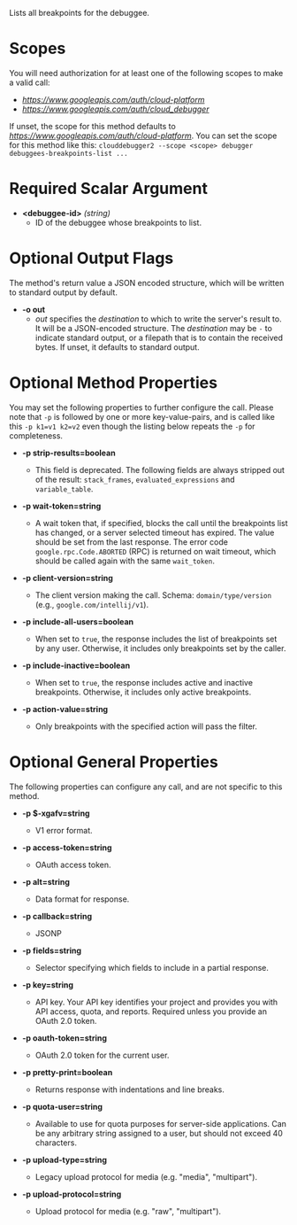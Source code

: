 Lists all breakpoints for the debuggee.
# Scopes

You will need authorization for at least one of the following scopes to make a valid call:

* *https://www.googleapis.com/auth/cloud-platform*
* *https://www.googleapis.com/auth/cloud_debugger*

If unset, the scope for this method defaults to *https://www.googleapis.com/auth/cloud-platform*.
You can set the scope for this method like this: `clouddebugger2 --scope <scope> debugger debuggees-breakpoints-list ...`
# Required Scalar Argument
* **&lt;debuggee-id&gt;** *(string)*
    - ID of the debuggee whose breakpoints to list.

# Optional Output Flags

The method's return value a JSON encoded structure, which will be written to standard output by default.

* **-o out**
    - *out* specifies the *destination* to which to write the server's result to.
      It will be a JSON-encoded structure.
      The *destination* may be `-` to indicate standard output, or a filepath that is to contain the received bytes.
      If unset, it defaults to standard output.
# Optional Method Properties

You may set the following properties to further configure the call. Please note that `-p` is followed by one 
or more key-value-pairs, and is called like this `-p k1=v1 k2=v2` even though the listing below repeats the
`-p` for completeness.

* **-p strip-results=boolean**
    - This field is deprecated. The following fields are always stripped out of
        the result: `stack_frames`, `evaluated_expressions` and `variable_table`.

* **-p wait-token=string**
    - A wait token that, if specified, blocks the call until the breakpoints
        list has changed, or a server selected timeout has expired.  The value
        should be set from the last response. The error code
        `google.rpc.Code.ABORTED` (RPC) is returned on wait timeout, which
        should be called again with the same `wait_token`.

* **-p client-version=string**
    - The client version making the call.
        Schema: `domain/type/version` (e.g., `google.com/intellij/v1`).

* **-p include-all-users=boolean**
    - When set to `true`, the response includes the list of breakpoints set by
        any user. Otherwise, it includes only breakpoints set by the caller.

* **-p include-inactive=boolean**
    - When set to `true`, the response includes active and inactive
        breakpoints. Otherwise, it includes only active breakpoints.

* **-p action-value=string**
    - Only breakpoints with the specified action will pass the filter.

# Optional General Properties

The following properties can configure any call, and are not specific to this method.

* **-p $-xgafv=string**
    - V1 error format.

* **-p access-token=string**
    - OAuth access token.

* **-p alt=string**
    - Data format for response.

* **-p callback=string**
    - JSONP

* **-p fields=string**
    - Selector specifying which fields to include in a partial response.

* **-p key=string**
    - API key. Your API key identifies your project and provides you with API access, quota, and reports. Required unless you provide an OAuth 2.0 token.

* **-p oauth-token=string**
    - OAuth 2.0 token for the current user.

* **-p pretty-print=boolean**
    - Returns response with indentations and line breaks.

* **-p quota-user=string**
    - Available to use for quota purposes for server-side applications. Can be any arbitrary string assigned to a user, but should not exceed 40 characters.

* **-p upload-type=string**
    - Legacy upload protocol for media (e.g. &#34;media&#34;, &#34;multipart&#34;).

* **-p upload-protocol=string**
    - Upload protocol for media (e.g. &#34;raw&#34;, &#34;multipart&#34;).
